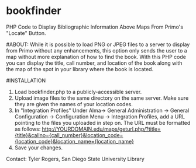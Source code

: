 # bookfinder
PHP Code to Display Bibliographic Information Above Maps From Primo's "Locate" Button.

#ABOUT:
While it is possible to load PNG or JPEG files to a server to display from Primo without any enhancements, this option only sends the user to a map without more explanation of how to find the book.  With this PHP code you can display the title, call number, and location of the book along with the map of the spot in your library where the book is located.

#INSTALLATION
1.  Load bookfinder.php to a publicly-accessible server.
2.  Upload image files to the same directory on the same server.  Make sure they are given the names of your location codes.
3.  In "Integration Profiles" Under Alma-> General Administration -> General Configuration -> Configuration Menu -> Integration Profiles, add a URL pointing to the files you uploaded in step on.  The URL must be formatted as follows: http://YOURDOMAIN.edu/maps/geturl.php/?title={title}&callno={call_number}&location_code={location_code}&location_name={location_name}
4.  Save your changes.

Contact: Tyler Rogers, San Diego State University Library

